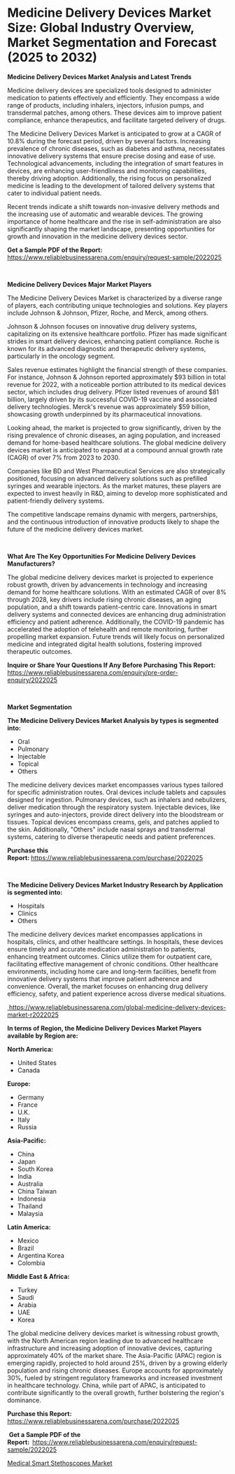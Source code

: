 <p><h1>Medicine Delivery Devices Market Size: Global Industry Overview, Market Segmentation and Forecast (2025 to 2032)</h1></p><p><strong>Medicine Delivery Devices Market Analysis and Latest Trends</strong></p>
<p><p>Medicine delivery devices are specialized tools designed to administer medication to patients effectively and efficiently. They encompass a wide range of products, including inhalers, injectors, infusion pumps, and transdermal patches, among others. These devices aim to improve patient compliance, enhance therapeutics, and facilitate targeted delivery of drugs.</p><p>The Medicine Delivery Devices Market is anticipated to grow at a CAGR of 10.8% during the forecast period, driven by several factors. Increasing prevalence of chronic diseases, such as diabetes and asthma, necessitates innovative delivery systems that ensure precise dosing and ease of use. Technological advancements, including the integration of smart features in devices, are enhancing user-friendliness and monitoring capabilities, thereby driving adoption. Additionally, the rising focus on personalized medicine is leading to the development of tailored delivery systems that cater to individual patient needs.</p><p>Recent trends indicate a shift towards non-invasive delivery methods and the increasing use of automatic and wearable devices. The growing importance of home healthcare and the rise in self-administration are also significantly shaping the market landscape, presenting opportunities for growth and innovation in the medicine delivery devices sector.</p></p>
<p><strong>Get a Sample PDF of the Report:&nbsp;</strong> <a href="https://www.reliablebusinessarena.com/enquiry/request-sample/2022025?utm_campaign=3008&utm_medium=2&utm_source=Github&utm_content=ia&utm_term=29032025&utm_id=medicine-delivery-devices">https://www.reliablebusinessarena.com/enquiry/request-sample/2022025</a></p>
<p>&nbsp;</p>
<p><strong>Medicine Delivery Devices Major Market Players</strong></p>
<p><p>The Medicine Delivery Devices Market is characterized by a diverse range of players, each contributing unique technologies and solutions. Key players include Johnson & Johnson, Pfizer, Roche, and Merck, among others. </p><p>Johnson & Johnson focuses on innovative drug delivery systems, capitalizing on its extensive healthcare portfolio. Pfizer has made significant strides in smart delivery devices, enhancing patient compliance. Roche is known for its advanced diagnostic and therapeutic delivery systems, particularly in the oncology segment.</p><p>Sales revenue estimates highlight the financial strength of these companies. For instance, Johnson & Johnson reported approximately $93 billion in total revenue for 2022, with a noticeable portion attributed to its medical devices sector, which includes drug delivery. Pfizer listed revenues of around $81 billion, largely driven by its successful COVID-19 vaccine and associated delivery technologies. Merck's revenue was approximately $59 billion, showcasing growth underpinned by its pharmaceutical innovations.</p><p>Looking ahead, the market is projected to grow significantly, driven by the rising prevalence of chronic diseases, an aging population, and increased demand for home-based healthcare solutions. The global medicine delivery devices market is anticipated to expand at a compound annual growth rate (CAGR) of over 7% from 2023 to 2030.</p><p>Companies like BD and West Pharmaceutical Services are also strategically positioned, focusing on advanced delivery solutions such as prefilled syringes and wearable injectors. As the market matures, these players are expected to invest heavily in R&D, aiming to develop more sophisticated and patient-friendly delivery systems.</p><p>The competitive landscape remains dynamic with mergers, partnerships, and the continuous introduction of innovative products likely to shape the future of the medicine delivery devices market.</p></p>
<p>&nbsp;</p>
<p><strong>What Are The Key Opportunities For Medicine Delivery Devices Manufacturers?</strong></p>
<p><p>The global medicine delivery devices market is projected to experience robust growth, driven by advancements in technology and increasing demand for home healthcare solutions. With an estimated CAGR of over 8% through 2028, key drivers include rising chronic diseases, an aging population, and a shift towards patient-centric care. Innovations in smart delivery systems and connected devices are enhancing drug administration efficiency and patient adherence. Additionally, the COVID-19 pandemic has accelerated the adoption of telehealth and remote monitoring, further propelling market expansion. Future trends will likely focus on personalized medicine and integrated digital health solutions, fostering improved therapeutic outcomes.</p></p>
<p><strong>Inquire or Share Your Questions If Any Before Purchasing This Report:</strong> <a href="https://www.reliablebusinessarena.com/enquiry/pre-order-enquiry/2022025?utm_campaign=3008&utm_medium=2&utm_source=Github&utm_content=ia&utm_term=29032025&utm_id=medicine-delivery-devices">https://www.reliablebusinessarena.com/enquiry/pre-order-enquiry/2022025</a></p>
<p>&nbsp;</p>
<p><strong>Market Segmentation</strong></p>
<p><strong>The Medicine Delivery Devices Market Analysis by types is segmented into:</strong></p>
<p><ul><li>Oral</li><li>Pulmonary</li><li>Injectable</li><li>Topical</li><li>Others</li></ul></p>
<p><p>The medicine delivery devices market encompasses various types tailored for specific administration routes. Oral devices include tablets and capsules designed for ingestion. Pulmonary devices, such as inhalers and nebulizers, deliver medication through the respiratory system. Injectable devices, like syringes and auto-injectors, provide direct delivery into the bloodstream or tissues. Topical devices encompass creams, gels, and patches applied to the skin. Additionally, "Others" include nasal sprays and transdermal systems, catering to diverse therapeutic needs and patient preferences.</p></p>
<p><strong>Purchase this Report:&nbsp;</strong><a href="https://www.reliablebusinessarena.com/purchase/2022025?utm_campaign=3008&utm_medium=2&utm_source=Github&utm_content=ia&utm_term=29032025&utm_id=medicine-delivery-devices">https://www.reliablebusinessarena.com/purchase/2022025</a></p>
<p>&nbsp;</p>
<p><strong>The Medicine Delivery Devices Market Industry Research by Application is segmented into:</strong></p>
<p><ul><li>Hospitals</li><li>Clinics</li><li>Others</li></ul></p>
<p><p>The medicine delivery devices market encompasses applications in hospitals, clinics, and other healthcare settings. In hospitals, these devices ensure timely and accurate medication administration to patients, enhancing treatment outcomes. Clinics utilize them for outpatient care, facilitating effective management of chronic conditions. Other healthcare environments, including home care and long-term facilities, benefit from innovative delivery systems that improve patient adherence and convenience. Overall, the market focuses on enhancing drug delivery efficiency, safety, and patient experience across diverse medical situations.</p></p>
<p><a href="https://www.reliablebusinessarena.com/global-medicine-delivery-devices-market-r2022025?utm_campaign=3008&utm_medium=2&utm_source=Github&utm_content=ia&utm_term=29032025&utm_id=medicine-delivery-devices">&nbsp;https://www.reliablebusinessarena.com/global-medicine-delivery-devices-market-r2022025</a></p>
<p><strong>In terms of Region, the Medicine Delivery Devices Market Players available by Region are:</strong></p>
<p>
    <p> <strong> North America: </strong>
        <ul>
            <li>United States</li>
            <li>Canada</li>
        </ul>
        </p> 
    <p> <strong> Europe: </strong>
        <ul>
            <li>Germany</li>
            <li>France</li>
            <li>U.K.</li>
            <li>Italy</li>
            <li>Russia</li>
        </ul>
        </p> 
    <p> <strong> Asia-Pacific: </strong>
        <ul>
            <li>China</li>
            <li>Japan</li>
            <li>South Korea</li>
            <li>India</li>
            <li>Australia</li>
            <li>China Taiwan</li>
            <li>Indonesia</li>
            <li>Thailand</li>
            <li>Malaysia</li>
        </ul>
        </p> 
    <p> <strong> Latin America: </strong>
        <ul>
            <li>Mexico</li>
            <li>Brazil</li>
            <li>Argentina Korea</li>
            <li>Colombia</li>
        </ul>
        </p> 
    <p> <strong> Middle East & Africa: </strong>
        <ul>
            <li>Turkey</li>
            <li>Saudi</li>
            <li>Arabia</li>
            <li>UAE</li>
            <li>Korea</li>
        </ul>
    </p>
    </p>
<p><p>The global medicine delivery devices market is witnessing robust growth, with the North American region leading due to advanced healthcare infrastructure and increasing adoption of innovative devices, capturing approximately 40% of the market share. The Asia-Pacific (APAC) region is emerging rapidly, projected to hold around 25%, driven by a growing elderly population and rising chronic diseases. Europe accounts for approximately 30%, fueled by stringent regulatory frameworks and increased investment in healthcare technology. China, while part of APAC, is anticipated to contribute significantly to the overall growth, further bolstering the region's dominance.</p></p>
<p><strong>Purchase this Report: </strong><a href="https://www.reliablebusinessarena.com/purchase/2022025?utm_campaign=3008&utm_medium=2&utm_source=Github&utm_content=ia&utm_term=29032025&utm_id=medicine-delivery-devices">https://www.reliablebusinessarena.com/purchase/2022025</a></p>
<p>&nbsp;<strong>Get a Sample PDF of the Report:&nbsp;&nbsp;</strong><a href="https://www.reliablebusinessarena.com/enquiry/request-sample/2022025?utm_campaign=3008&utm_medium=2&utm_source=Github&utm_content=ia&utm_term=29032025&utm_id=medicine-delivery-devices">https://www.reliablebusinessarena.com/enquiry/request-sample/2022025</a></p>
<p><strong></strong></p>
<p><p><a href="https://github.com/tashipmhuiri/Market-Research-Report-List-1/blob/main/medical-smart-stethoscopes-market.md?utm_campaign=3008&utm_medium=2&utm_source=Github&utm_content=ia&utm_term=29032025&utm_id=medicine-delivery-devices">Medical Smart Stethoscopes Market</a></p></p>